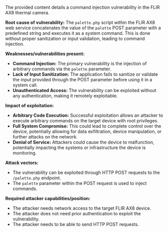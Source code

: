 The provided content details a command injection vulnerability in the FLIR AX8 thermal camera.

**Root cause of vulnerability:**
The `palette.php` script within the FLIR AX8 web service concatenates the value of the `palette` POST parameter with a predefined string and executes it as a system command. This is done without proper sanitization or input validation, leading to command injection.

**Weaknesses/vulnerabilities present:**
- **Command Injection:** The primary vulnerability is the injection of arbitrary commands via the `palette` parameter.
- **Lack of Input Sanitization:** The application fails to sanitize or validate the input provided through the POST parameter before using it in a system call.
- **Unauthenticated Access:** The vulnerability can be exploited without any authentication, making it remotely exploitable.

**Impact of exploitation:**
- **Arbitrary Code Execution:** Successful exploitation allows an attacker to execute arbitrary commands on the target device with root privileges.
- **Full System Compromise:** This could lead to complete control over the device, potentially allowing for data exfiltration, device manipulation, or further attacks on the network.
- **Denial of Service:** Attackers could cause the device to malfunction, potentially impacting the systems or infrastructure the device is monitoring.

**Attack vectors:**
- The vulnerability can be exploited through HTTP POST requests to the `/palette.php` endpoint.
- The `palette` parameter within the POST request is used to inject commands.

**Required attacker capabilities/position:**
- The attacker needs network access to the target FLIR AX8 device.
- The attacker does not need prior authentication to exploit the vulnerability.
- The attacker needs to be able to send HTTP POST requests.